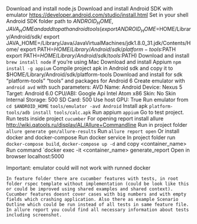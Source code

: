 Download and install node.js
Download and install Android SDK with emulator https://developer.android.com/studio/install.html
Set in your shell Android SDK folder path to $ANDROID_HOME, JAVA_HOME and add to path android tools (export ANDROID_HOME=$HOME/Library/Android/sdk/ export JAVA_HOME=/Library/Java/JavaVirtualMachines/jdk1.8.0_31.jdk/Contents/Home/ export PATH=$HOME/Library/Android/sdk/platform-tools:$PATH export PATH=$HOME/Library/Android/sdk/tools:$PATH) 
Download and install `brew install node` if you’re using Mac
Download and install Appium `npm install -g appium`
Compile project apk in Android sdk and copy it to $HOME/Library/Android/sdk/platform-tools 
Download and install for sdk “platform-tools” “tools” and packages for Android 6
Create emulator with `android avd` with such parameters:
AVD Name: Android
Device: Nexus 5
Target: Android 6.0
CPU/ABI: Google Api Intel Atom x86
Skin: No Skin
Internal Storage: 500
SD Card: 500
Use host GPU: True
Run emulator from `cd $ANDROID_HOME` `tools/emulator -avd Android`
Install apk `platform-tools/adb install tools/calc.apk`
Run appium `appium`
Go to test project.
Run tests inside project `cucumber`
For opening report install allure http://wiki.qatools.ru/display/AL/Allure+Commandline 
Run in project folder `allure generate gen/allure-results`
Run `allure report open`
Or install docker and docker-compose
Run docker service
In project folder run `docker-compose build`, `docker-compose up -d` and copy <container_name>
Run command `docker exec -it <container_name> generate_report
Open in browser localhost:5000

Important: emulator could will not work with runned docker 


	In feature folder there are cucumber features with tests, in root folder rspec template without implementation (could be look like this or could be improved using shared examples and shared context). Cucumber features doesnt cover cases with big numbers and with empty fields which crashing application. Also there as example Scenario Outline which could be run instead of all tests in same feature file.
	In allure report you could find all necessary information about tests including screenshot.

